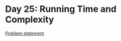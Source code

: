# Day 25: Running Time and Complexity
[Problem statement](30-running-time-and-complexity-English.pdf)
